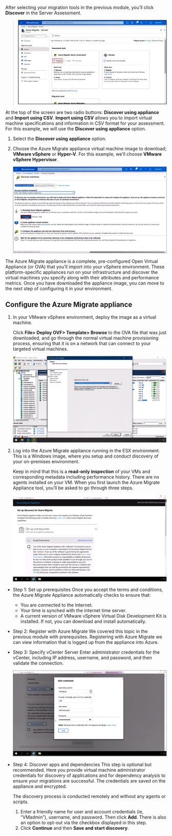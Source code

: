 After selecting your migration tools in the previous module, you’ll click **Discover** in the Server Assessment.

>![Prepare for virtual machine discovery 1](../media/prepare-virtual-machine-discovery-1.png)

At the top of the screen are two radio buttons: **Discover using appliance** and **Import using CSV**. **Import using CSV** allows you to import virtual machine specifications and information in CSV format for your assessment. For this example, we will use the **Discover using appliance** option.
1. Select the **Discover using appliance** option.
2. Choose the Azure Migrate appliance virtual machine image to download; **VMware vSphere** or **Hyper-V**. For this example, we’ll choose **VMware vSphere Hypervisor**.

   ![Prepare for virtual machine discovery 2](../media/prepare-virtual-machine-discovery-2.png)

The Azure Migrate appliance is a complete, pre-configured Open Virtual Appliance (or OVA) that you’ll import into your vSphere environment. These platform-specific appliances run on your infrastructure and discover the virtual machines you specify along with their attributes and performance metrics. Once you have downloaded the appliance image, you can move to the next step of configuring it in your environment. 

## Configure the Azure Migrate appliance

1. In your VMware vSphere environment, deploy the image as a virtual machine. 

   Click **File> Deploy OVF> Template> Browse** to the OVA file that was just downloaded, and go through the normal virtual machine provisioning process, ensuring that it is on a network that can connect to your targeted virtual machines.

   ![Deploy OVA file](../media/deploy-ovf.png)

2. Log into the Azure Migrate appliance running in the ESX environment. This is a Windows image, where you setup and conduct discovery of your on-premises environment. 

   Keep in mind that this is a **read-only inspection** of your VMs and corresponding metadata including performance history. There are no agents installed on your VM. When you first launch the Azure Migrate Appliance tool, you’ll be asked to go through three steps.

   ![Set up discovery for Azure Migrate](../media/set-up-discovery.png)

- Step 1: Set up prerequisites
    Once you accept the terms and conditions, the Azure Migrate Appliance automatically checks to ensure that:
    - You are connected to the Internet.
    - Your time is synched with the internet time server. 
    - A current version of VMware vSphere Virtual Disk Development Kit is installed. If not, you can download and install automatically. 
- Step 2: Register with Azure Migrate
    We covered this topic in the previous module with prerequisites. Registering with Azure Migrate we can view information that is logged up from the appliance into Azure. 
- Step 3: Specify vCenter Server
    Enter administrator credentials for the vCenter, including IP address, username, and password, and then validate the connection.
   
   ![Add credentials](../media/add-credentials.png)
- Step 4: Discover apps and dependencies 
    This step is optional but recommended. Here you provide virtual machine administrator credentials for discovery of applications and for dependency analysis to ensure your migrations are successful. The credentials are saved on the appliance and encrypted. 

    The discovery process is conducted remotely and without any agents or scripts.
    1.	Enter a friendly name for user and account credentials (ie, “VMadmin”), username, and password. Then click **Add**. There is also an option to opt-out via the checkbox displayed in this step. 
    2.	Click **Continue** and then **Save and start discovery**.




